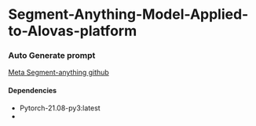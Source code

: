 # Segment-Anything-Model-Applied-to-Alovas-platform
### Auto Generate prompt
[Meta Segment-anything github](https://github.com/facebookresearch/segment-anything)
#### Dependencies
* Pytorch-21.08-py3:latest
* 

